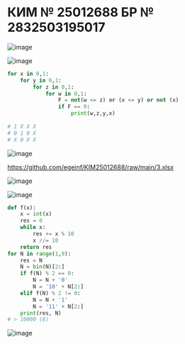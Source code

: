 # КИМ № 25012688 БР № 2832503195017 

![image](https://user-images.githubusercontent.com/70198995/176993350-1fe87ddc-b1ea-4e1d-8f6d-77829828fb06.png)

![image](https://user-images.githubusercontent.com/70198995/176993364-07f93a54-b48f-4a09-a901-3cfe87bb7dd7.png)

```python
for x in 0,1:
    for y in 0,1:
        for z in 0,1:
            for w in 0,1:
                F = not(w <= z) or (x <= y) or not (x)
                if F == 0:
                    print(w,z,y,x)
                    
# 1 X X X 
# 0 1 0 X
# X 0 X X
```

![image](https://user-images.githubusercontent.com/70198995/176993622-909204a5-3808-495c-91d3-93fa706c99cb.png)

https://github.com/egeinf/KIM25012688/raw/main/3.xlsx

![image](https://user-images.githubusercontent.com/70198995/176993777-0f7f94eb-44f3-4c53-8656-00e2f4213d6f.png)

![image](https://user-images.githubusercontent.com/70198995/176994667-a9a3e5dd-d189-410e-9d0b-8ad8a582e4fd.png)

```python
def f(x):
    x = int(x)
    res = 0
    while x:
        res += x % 10
        x //= 10
    return res
for N in range(1,9):
    res = N
    N = bin(N)[2:]
    if f(N) % 2 == 0:
        N = N + '0'
        N = '10' + N[2:]
    elif f(N) % 2 != 0:
        N = N + '1'
        N = '11' + N[2:]
    print(res, N)
# > 10000 (8)

```
![image](https://user-images.githubusercontent.com/70198995/176993030-42fe9b20-5d52-45f6-b0bc-9504579fd13b.png)
